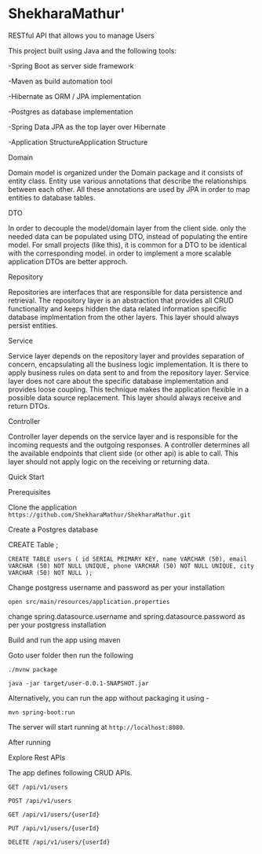 # ShekharaMathur'

RESTful API that allows you to manage Users

This project built using Java and the following tools:

-Spring Boot as server side framework

-Maven as build automation tool

-Hibernate as ORM / JPA implementation

-Postgres as database implementation

-Spring Data JPA as the top layer over Hibernate

-Application StructureApplication Structure

Domain

Domain model is organized under the Domain package and it consists of entity class. Entity use various annotations that describe the relationships between each other. All these annotations are used by JPA in order to map entities to database tables.

DTO

In order to decouple the model/domain layer from the client side. only the needed data can be populated using DTO, instead of populating the entire model. For small projects (like this), it is common for a DTO to be identical with the corresponding model. in order to implement a more scalable application DTOs are better approch.

Repository

Repositories are interfaces that are responsible for data persistence and retrieval. The repository layer is an abstraction that provides all CRUD functionality and keeps hidden the data related information specific database implmentation from the other layers. This layer should always persist entities.

Service

Service layer depends on the repository layer and provides separation of concern, encapsulating all the business logic implementation. It is there to apply business rules on data sent to and from the repository layer. Service layer does not care about the specific database implementation and provides loose coupling. This technique makes the application flexible in a possible data source replacement. This layer should always receive and return DTOs.

Controller

Controller layer depends on the service layer and is responsible for the incoming requests and the outgoing responses. A controller determines all the available endpoints that client side (or other api) is able to call. This layer should not apply logic on the receiving or returning data.

Quick Start

Prerequisites

Clone the application
`https://github.com/ShekharaMathur/ShekharaMathur.git`

Create a Postgres database

CREATE Table <name>;

`CREATE TABLE users (
        id SERIAL PRIMARY KEY,
        name VARCHAR (50),
        email VARCHAR (50) NOT NULL UNIQUE,
        phone VARCHAR (50) NOT NULL UNIQUE,
	city  VARCHAR (50) NOT NULL
);`

Change postgress username and password as per your installation

`open src/main/resources/application.properties`

change spring.datasource.username and spring.datasource.password as per your postgress installation

Build and run the app using maven

Goto user folder then run the following

`./mvnw package`

`java -jar target/user-0.0.1-SNAPSHOT.jar`

Alternatively, you can run the app without packaging it using -

`mvn spring-boot:run`

The server will start running at `http://localhost:8080`.

After running

Explore Rest APIs

The app defines following CRUD APIs.

`GET /api/v1/users`

`POST /api/v1/users`

`GET /api/v1/users/{userId}`

`PUT /api/v1/users/{userId}`

`DELETE /api/v1/users/{userId}`
